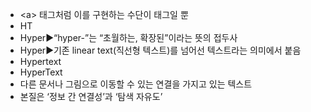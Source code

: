 ﻿- \<a> 태그처럼 이를 구현하는 수단이 태그일 뿐
- HT
- Hyper▶️“hyper-”는 “초월하는, 확장된”이라는 뜻의 접두사
- Hyper▶️기존 linear text(직선형 텍스트)를 넘어선 텍스트라는 의미에서 붙음
- Hypertext
- HyperText
- 다른 문서나 그림으로 이동할 수 있는 연결을 가지고 있는 텍스트
- 본질은 ‘정보 간 연결성’과 ‘탐색 자유도’
